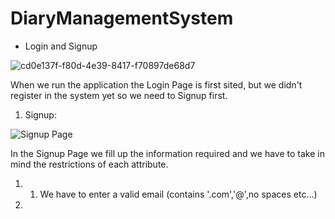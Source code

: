 # DiaryManagementSystem
- Login and Signup 

![cd0e137f-f80d-4e39-8417-f70897de68d7](https://user-images.githubusercontent.com/105460398/168177300-ee755f9c-c67b-4f10-a48e-e3e7738181b1.jpeg)

When we run the application the Login Page is first sited, but we didn't register in the system yet so we need to Signup first.

1. Signup:

![Signup Page](https://user-images.githubusercontent.com/105460398/168178351-a03b10ff-d8a3-4c14-8e47-736aeb89cf63.jpg)

In the Signup Page we fill up the information required and we have to take in mind the restrictions of each attribute.
1. 1. We have to enter a valid email (contains '.com','@',no spaces etc...)
2.
